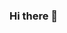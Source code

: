 ### Hi there 👋

<!--
**ljdyer/ljdyer** is a ✨ _special_ ✨ repository because its `README.md` (this file) appears on your GitHub profile.

- 🗾🎮 I am a Japanese <-> English translator at a large company in the computer game industry and work with CAT and Machine Translation technology
- 👨‍🎓 I'm currently studying MA Computational Linguistics at the University of Wolverhampton
- ☕🐍 I have extensive experience coding in JavaScript, Python, and Visual Basic for Applications
